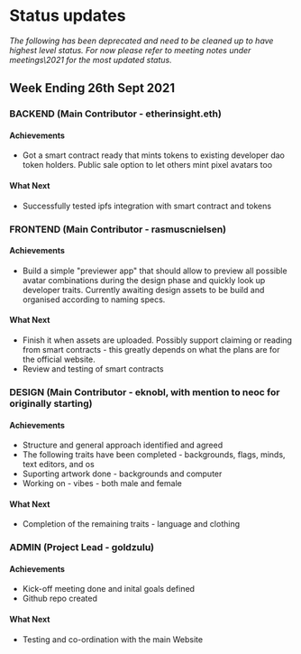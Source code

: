 # Status updates

*The following has been deprecated and need to be cleaned up to have highest level status. For now please refer to meeting notes under meetings\2021 for the most updated status.*
## Week Ending 26th Sept 2021

### BACKEND (Main Contributor - etherinsight.eth)
#### Achievements
* Got a smart contract ready that mints tokens to existing developer dao token holders. Public sale option to let others mint pixel avatars too
#### What Next
* Successfully tested ipfs integration with smart contract and tokens 

### FRONTEND (Main Contributor - rasmuscnielsen)
#### Achievements
* Build a simple "previewer app" that should allow to preview all possible avatar combinations during the design phase and quickly look up developer traits. Currently awaiting design assets to be build and organised according to naming specs. 
#### What Next
* Finish it when assets are uploaded. Possibly support claiming or reading from smart contracts - this greatly depends on what the plans are for the official website.
* Review and testing of smart contracts

### DESIGN (Main Contributor - eknobl, with mention to neoc for originally starting)
#### Achievements
* Structure and general approach identified and agreed
* The following traits have been completed - backgrounds, flags, minds, text editors, and os
* Suporting artwork done - backgrounds and computer
* Working on - vibes - both male and female
#### What Next
* Completion of the remaining traits - language and clothing

### ADMIN (Project Lead - goldzulu)
#### Achievements
* Kick-off meeting done and inital goals defined
* Github repo created
#### What Next
* Testing and co-ordination with the main Website